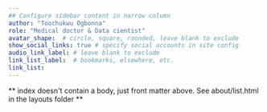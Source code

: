 ```yaml
---
## Configure sidebar content in narrow column
author: "Toochukwu Ogbonna"
role: "Medical doctor & Data cientist"
avatar_shape:  # circle, square, rounded, leave blank to exclude
show_social_links: true # specify social accounts in site config
audio_link_label: # leave blank to exclude
link_list_label:  # bookmarks, elsewhere, etc.
link_list:
---
```


** index doesn't contain a body, just front matter above.
See about/list.html in the layouts folder **
